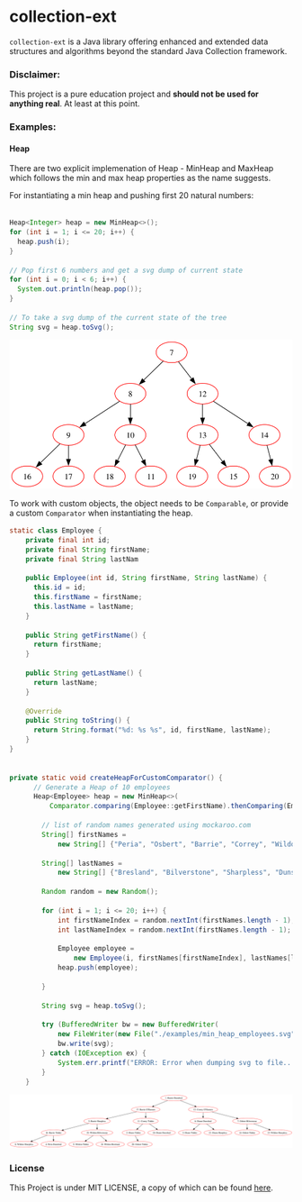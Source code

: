 # collection-ext

`collection-ext` is a Java library offering enhanced and extended data
structures and algorithms beyond the standard Java Collection framework.

### Disclaimer:

This project is a pure education project and **should not be used for anything
real**. At least at this point.

### Examples:

#### Heap

There are two explicit implemenation of Heap - MinHeap and MaxHeap which follows
the min and max heap properties as the name suggests.

For instantiating a min heap and pushing first 20 natural numbers:

```java

Heap<Integer> heap = new MinHeap<>();
for (int i = 1; i <= 20; i++) {
  heap.push(i);
}

// Pop first 6 numbers and get a svg dump of current state
for (int i = 0; i < 6; i++) {
  System.out.println(heap.pop());
}

// To take a svg dump of the current state of the tree
String svg = heap.toSvg();

```

<img src="./examples/min_heap_natural_numbers.svg">

<br>

To work with custom objects, the object needs to be `Comparable`, or provide a
custom `Comparator` when instantiating the heap.

```java
static class Employee {
    private final int id;
    private final String firstName;
    private final String lastNam

    public Employee(int id, String firstName, String lastName) {
      this.id = id;
      this.firstName = firstName;
      this.lastName = lastName;
    }

    public String getFirstName() {
      return firstName;
    }

    public String getLastName() {
      return lastName;
    }

    @Override
    public String toString() {
      return String.format("%d: %s %s", id, firstName, lastName);
    }
}


private static void createHeapForCustomComparator() {
      // Generate a Heap of 10 employees
      Heap<Employee> heap = new MinHeap<>(
          Comparator.comparing(Employee::getFirstName).thenComparing(Employee::getLastName));

        // list of random names generated using mockaroo.com
        String[] firstNames =
            new String[] {"Peria", "Osbert", "Barrie", "Correy", "Wildon", "Diann", "Lesli"};

        String[] lastNames =
            new String[] {"Bresland", "Bilverstone", "Sharpless", "Dunsford", "Tidder", "O'Hannen", "Dowry"};

        Random random = new Random();

        for (int i = 1; i <= 20; i++) {
            int firstNameIndex = random.nextInt(firstNames.length - 1);
            int lastNameIndex = random.nextInt(firstNames.length - 1);

            Employee employee =
                new Employee(i, firstNames[firstNameIndex], lastNames[lastNameIndex]);
            heap.push(employee);

        }

        String svg = heap.toSvg();

        try (BufferedWriter bw = new BufferedWriter(
            new FileWriter(new File("./examples/min_heap_employees.svg")))) {
            bw.write(svg);
        } catch (IOException ex) {
            System.err.printf("ERROR: Error when dumping svg to file.. - %s\n", ex.getMessage());
        }
    }

```
<img src="./examples/min_heap_employees.svg" />


### License

This Project is under MIT LICENSE, a copy of which can be found [here](LICENSE).

